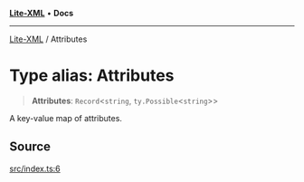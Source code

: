 [**Lite-XML**](../README.md) • **Docs**

***

[Lite-XML](../globals.md) / Attributes

# Type alias: Attributes

> **Attributes**: `Record`\<`string`, `ty.Possible`\<`string`\>\>

A key-value map of attributes.

## Source

[src/index.ts:6](https://github.com/softcraft-development/lite-xml/blob/e544007b3c29688aef3618108e8962fe5df46e13/src/index.ts#L6)
